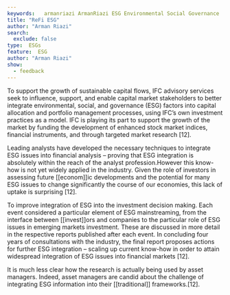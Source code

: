 ```yaml
---
keywords:   armanriazi ArmanRiazi ESG Environmental Social Governance
title: "ReFi ESG"
author: "Arman Riazi"
search:
  exclude: false
type:  ESGs
feature:  ESG
author: "Arman Riazi"
show:
  - feedback
---
```



To support the growth of sustainable capital flows, IFC advisory services seek to influence, support, and enable capital market stakeholders to better integrate environmental, social, and governance (ESG) factors into capital allocation and portfolio management processes, using IFC’s own investment practices as a model. IFC is playing its part to support the growth of the market by funding the development of enhanced stock market indices, financial instruments, and through targeted market research [12].

Leading analysts have developed the necessary techniques to integrate ESG issues into financial analysis – proving that ESG integration is absolutely within the reach of the analyst profession.However this know-how is not yet widely applied in the industry. Given the role of investors in assessing future [[econom]]ic developments and the potential for many ESG issues to change significantly the course of our economies, this lack of uptake is surprising [12].

To improve integration of ESG into the investment decision making. Each event considered a particular element of ESG mainstreaming, from the interface between [[invest]]ors and companies to the particular role of ESG issues in emerging markets investment. These are discussed in more detail in the respective reports published after each event. In concluding four years of consultations with the industry, the final report proposes actions for further ESG integration – scaling up current know-how in order to attain widespread integration of ESG issues into financial markets [12].

It is much less clear how the research is actually being used by asset managers. Indeed, asset managers are candid about the challenge of integrating ESG information into their [[traditional]] frameworks.[12].